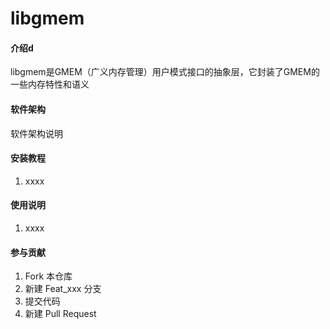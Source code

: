 # libgmem

#### 介绍d
libgmem是GMEM（广义内存管理）用户模式接口的抽象层，它封装了GMEM的一些内存特性和语义

#### 软件架构
软件架构说明


#### 安装教程

1.  xxxx

#### 使用说明

1.  xxxx

#### 参与贡献

1.  Fork 本仓库
2.  新建 Feat_xxx 分支
3.  提交代码
4.  新建 Pull Request
